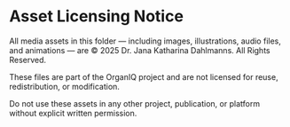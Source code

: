 # Asset Licensing Notice

All media assets in this folder — including images, illustrations, audio files, and animations — are © 2025 Dr. Jana Katharina Dahlmanns. All Rights Reserved.

These files are part of the OrganIQ project and are not licensed for reuse, redistribution, or modification.

Do not use these assets in any other project, publication, or platform without explicit written permission.
